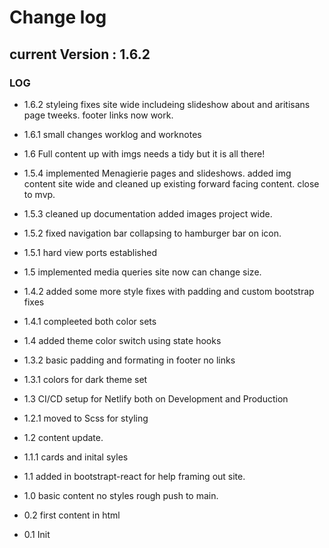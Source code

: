 # Change log

## current Version : 1.6.2

### LOG

- 1.6.2 styleing fixes site wide includeing slideshow about and aritisans page tweeks. footer links now work.
- 1.6.1 small changes worklog and worknotes
- 1.6 Full content up with imgs needs a tidy but it is all there!

- 1.5.4 implemented Menagierie pages and slideshows. added img content site wide and cleaned up existing forward facing content. close to mvp.
- 1.5.3 cleaned up documentation added images project wide.
- 1.5.2 fixed navigation bar collapsing to hamburger bar on icon.
- 1.5.1 hard view ports established
- 1.5 implemented media queries site now can change size.

- 1.4.2 added some more style fixes with padding and custom bootstrap fixes
- 1.4.1 compleeted both color sets
- 1.4 added theme color switch using state hooks

- 1.3.2 basic padding and formating in footer no links
- 1.3.1 colors for dark theme set
- 1.3 CI/CD setup for Netlify both on Development and Production

- 1.2.1 moved to Scss for styling
- 1.2 content update.

- 1.1.1 cards and inital syles
- 1.1 added in bootstrapt-react for help framing out site.

- 1.0 basic content no styles rough push to main.

- 0.2 first content in html
- 0.1 Init
